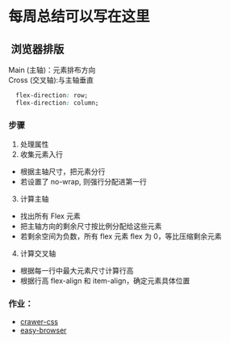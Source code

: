 # 每周总结可以写在这里

##  浏览器排版

Main (主轴)：元素排布方向  
Cross (交叉轴):与主轴垂直

```css
  flex-direction: row;
  flex-direction: column;
```

### 步骤

1. 处理属性
2. 收集元素入行

- 根据主轴尺寸，把元素分行
- 若设置了 no-wrap, 则强行分配进第一行

3. 计算主轴

- 找出所有 Flex 元素
- 把主轴方向的剩余尺寸按比例分配给这些元素
- 若剩余空间为负数，所有 flex 元素 flex 为 0，等比压缩剩余元素

4. 计算交叉轴

- 根据每一行中最大元素尺寸计算行高
- 根据行高 flex-align 和 item-align，确定元素具体位置  





### 作业：
- [crawer-css](./../crawer-css)    
- [easy-browser](./../easy-browser)
